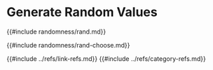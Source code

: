 # Generate Random Values

{{#include randomness/rand.md}}

{{#include randomness/rand-choose.md}}

{{#include ../refs/link-refs.md}}
{{#include ../refs/category-refs.md}}
